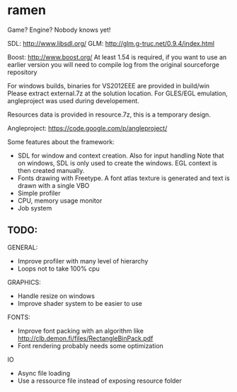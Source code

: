 ramen
=====

Game? Engine? Nobody knows yet!

SDL: http://www.libsdl.org/
GLM: http://glm.g-truc.net/0.9.4/index.html

Boost: http://www.boost.org/ 
At least 1.54 is required, if you want to use an earlier version you will need to compile log
from the original sourceforge repository


For windows builds, binaries for VS2012EEE are provided in build/win
Please extract external.7z at the solution location.
For GLES/EGL emulation, angleproject was used during developement.

Resources data is provided in resource.7z, this is a temporary design.

Angleproject: https://code.google.com/p/angleproject/


Some features about the framework:
- SDL for window and context creation. Also for input handling
  Note that on windows, SDL is only used to create the windows. EGL context is then created manually.
- Fonts drawing with Freetype. A font atlas texture is generated and text is drawn with a single VBO
- Simple profiler
- CPU, memory usage monitor
- Job system

TODO:
-----

GENERAL:
- Improve profiler with many level of hierarchy
- Loops not to take 100% cpu

GRAPHICS:
- Handle resize on windows
- Improve shader system to be easier to use

FONTS:
- Improve font packing with an algorithm like http://clb.demon.fi/files/RectangleBinPack.pdf
- Font rendering probably needs some optimization

IO
- Async file loading
- Use a ressource file instead of exposing resource folder
